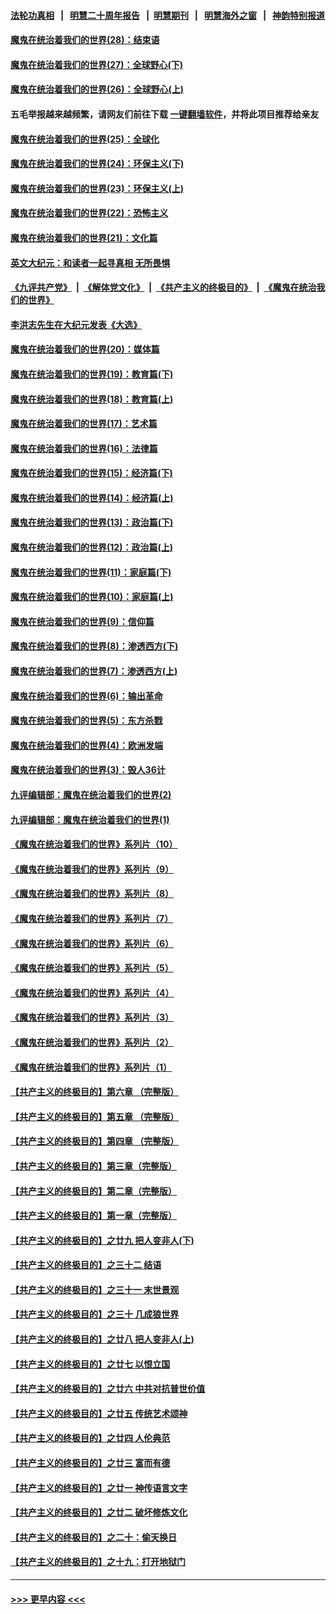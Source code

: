 #### [法轮功真相](https://github.com/gfw-breaker/truth/blob/master/README.md?t=0) &nbsp;&nbsp;|&nbsp;&nbsp; [明慧二十周年报告](https://github.com/gfw-breaker/mh-reports/blob/master/README.md?t=0) &nbsp;&nbsp;|&nbsp;&nbsp;[明慧期刊](https://github.com/gfw-breaker/mh-qikan) &nbsp;&nbsp;|&nbsp;&nbsp; [明慧海外之窗](https://github.com/gfw-breaker/mh-news/blob/master/README.md?t=0) &nbsp;&nbsp;|&nbsp;&nbsp; [神韵特别报道](https://github.com/gfw-breaker/mh-news/blob/master/shenyun.md?t=0)
#### [魔鬼在统治着我们的世界(28)：结束语](../pages/nsc422/n10936246.md?t=06222152) 
#### [魔鬼在统治着我们的世界(27)：全球野心(下)](../pages/nsc422/n10928319.md?t=06222152) 
#### [魔鬼在统治着我们的世界(26)：全球野心(上)](../pages/nsc422/n10900318.md?t=06222152) 
#### 五毛举报越来越频繁，请网友们前往下载 [一键翻墙软件](https://github.com/gfw-breaker/ssr-accounts)，并将此项目推荐给亲友
#### [魔鬼在统治着我们的世界(25)：全球化](../pages/nsc422/n10788205.md?t=06222152) 
#### [魔鬼在统治着我们的世界(24)：环保主义(下)](../pages/nsc422/n10695307.md?t=06222152) 
#### [魔鬼在统治着我们的世界(23)：环保主义(上)](../pages/nsc422/n10688613.md?t=06222152) 
#### [魔鬼在统治着我们的世界(22)：恐怖主义](../pages/nsc422/n10614727.md?t=06222152) 
#### [魔鬼在统治着我们的世界(21)：文化篇](../pages/nsc422/n10597706.md?t=06222152) 
#### [英文大纪元：和读者一起寻真相 无所畏惧](../pages/nsc422/n12542027.md?t=06222152) 
#### [《九评共产党》](https://github.com/begood0513/9ping.md/blob/master/README.md) &nbsp;|&nbsp; [《解体党文化》](../../../../jtdwh.md/blob/master/README.md)  &nbsp;|&nbsp; [《共产主义的终极目的》](../../../../gczydzjmd.md/blob/master/README.md) &nbsp;|&nbsp; [《魔鬼在统治我们的世界》](../../../../mgztzwmdsj.md/blob/master/README.md) 
#### [李洪志先生在大纪元发表《大选》](../pages/nsc422/n12534746.md?t=06222152) 
#### [魔鬼在统治着我们的世界(20)：媒体篇](../pages/nsc422/n10586579.md?t=06222152) 
#### [魔鬼在统治着我们的世界(19)：教育篇(下)](../pages/nsc422/n10564808.md?t=06222152) 
#### [魔鬼在统治着我们的世界(18)：教育篇(上)](../pages/nsc422/n10526970.md?t=06222152) 
#### [魔鬼在统治着我们的世界(17)：艺术篇](../pages/nsc422/n10499093.md?t=06222152) 
#### [魔鬼在统治着我们的世界(16)：法律篇](../pages/nsc422/n10485969.md?t=06222152) 
#### [魔鬼在统治着我们的世界(15)：经济篇(下)](../pages/nsc422/n10469975.md?t=06222152) 
#### [魔鬼在统治着我们的世界(14)：经济篇(上)](../pages/nsc422/n10457370.md?t=06222152) 
#### [魔鬼在统治着我们的世界(13)：政治篇(下)](../pages/nsc422/n10448270.md?t=06222152) 
#### [魔鬼在统治着我们的世界(12)：政治篇(上)](../pages/nsc422/n10444576.md?t=06222152) 
#### [魔鬼在统治着我们的世界(11)：家庭篇(下)](../pages/nsc422/n10440961.md?t=06222152) 
#### [魔鬼在统治着我们的世界(10)：家庭篇(上)](../pages/nsc422/n10435448.md?t=06222152) 
#### [魔鬼在统治着我们的世界(9)：信仰篇](../pages/nsc422/n10432159.md?t=06222152) 
#### [魔鬼在统治着我们的世界(8)：渗透西方(下)](../pages/nsc422/n10429603.md?t=06222152) 
#### [魔鬼在统治着我们的世界(7)：渗透西方(上)](../pages/nsc422/n10426013.md?t=06222152) 
#### [魔鬼在统治着我们的世界(6)：输出革命](../pages/nsc422/n10421536.md?t=06222152) 
#### [魔鬼在统治着我们的世界(5)：东方杀戮](../pages/nsc422/n10417707.md?t=06222152) 
#### [魔鬼在统治着我们的世界(4)：欧洲发端](../pages/nsc422/n10414890.md?t=06222152) 
#### [魔鬼在统治着我们的世界(3)：毁人36计](../pages/nsc422/n10411583.md?t=06222152) 
#### [九评编辑部：魔鬼在统治着我们的世界(2)](../pages/nsc422/n10410036.md?t=06222152) 
#### [九评编辑部：魔鬼在统治着我们的世界(1)](../pages/nsc422/n10406825.md?t=06222152) 
#### [《魔鬼在统治着我们的世界》系列片（10）](../pages/nsc422/n12292670.md?t=06222152) 
#### [《魔鬼在统治着我们的世界》系列片（9）](../pages/nsc422/n12290859.md?t=06222152) 
#### [《魔鬼在统治着我们的世界》系列片（8）](../pages/nsc422/n12287445.md?t=06222152) 
#### [《魔鬼在统治着我们的世界》系列片（7）](../pages/nsc422/n12283425.md?t=06222152) 
#### [《魔鬼在统治着我们的世界》系列片（6）](../pages/nsc422/n12282314.md?t=06222152) 
#### [《魔鬼在统治着我们的世界》系列片（5）](../pages/nsc422/n12281419.md?t=06222152) 
#### [《魔鬼在统治着我们的世界》系列片（4）](../pages/nsc422/n12274024.md?t=06222152) 
#### [《魔鬼在统治着我们的世界》系列片（3）](../pages/nsc422/n12271322.md?t=06222152) 
#### [《魔鬼在统治着我们的世界》系列片（2）](../pages/nsc422/n12269049.md?t=06222152) 
#### [《魔鬼在统治着我们的世界》系列片（1）](../pages/nsc422/n12267575.md?t=06222152) 
#### [【共产主义的终极目的】第六章 （完整版）](../pages/nsc422/n11428913.md?t=06222152) 
#### [【共产主义的终极目的】第五章 （完整版）](../pages/nsc422/n11428912.md?t=06222152) 
#### [【共产主义的终极目的】第四章 （完整版）](../pages/nsc422/n11428907.md?t=06222152) 
#### [【共产主义的终极目的】第三章（完整版）](../pages/nsc422/n11428848.md?t=06222152) 
#### [【共产主义的终极目的】第二章（完整版）](../pages/nsc422/n11428831.md?t=06222152) 
#### [【共产主义的终极目的】第一章（完整版）](../pages/nsc422/n11417651.md?t=06222152) 
#### [【共产主义的终极目的】之廿九 把人变非人(下)](../pages/nsc422/n11344140.md?t=06222152) 
#### [【共产主义的终极目的】之三十二 结语](../pages/nsc422/n11360535.md?t=06222152) 
#### [【共产主义的终极目的】之三十一 末世景观](../pages/nsc422/n11351129.md?t=06222152) 
#### [【共产主义的终极目的】之三十 几成狼世界](../pages/nsc422/n11348280.md?t=06222152) 
#### [【共产主义的终极目的】之廿八 把人变非人(上)](../pages/nsc422/n11340492.md?t=06222152) 
#### [【共产主义的终极目的】之廿七 以恨立国](../pages/nsc422/n11336944.md?t=06222152) 
#### [【共产主义的终极目的】之廿六 中共对抗普世价值](../pages/nsc422/n11324785.md?t=06222152) 
#### [【共产主义的终极目的】之廿五 传统艺术颂神](../pages/nsc422/n11296396.md?t=06222152) 
#### [【共产主义的终极目的】之廿四 人伦典范](../pages/nsc422/n11296397.md?t=06222152) 
#### [【共产主义的终极目的】之廿三 富而有德](../pages/nsc422/n11283598.md?t=06222152) 
#### [【共产主义的终极目的】之廿一 神传语言文字](../pages/nsc422/n11263265.md?t=06222152) 
#### [【共产主义的终极目的】之廿二 破坏修炼文化](../pages/nsc422/n11245728.md?t=06222152) 
#### [【共产主义的终极目的】之二十：偷天换日](../pages/nsc422/n11238846.md?t=06222152) 
#### [【共产主义的终极目的】之十九：打开地狱门](../pages/nsc422/n11206376.md?t=06222152) 

----
#### [ >>> 更早内容 <<< ](../indexes/nsc422-earlier.md)

